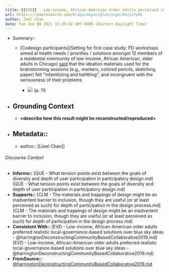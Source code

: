 ```yaml
---
title: [[EVD]] - Low-income, African-American older adults perceived ideation materials used for brainstorming as infantilizing and belittling - [[@harringtonDeconstructingCommunityBasedCollaborative2019]]
url: https://roamresearch.com/#/app/megacoglab/page/8mzpLPyN1
author: Joel Chan
date: Tue Jun 08 2021 15:39:42 GMT-0400 (Eastern Daylight Time)
---
```


- Summary::

    - [Codesign participants](Setting for first case study: PD workshops aimed at health needs / priorities / solutions amongst 12 members of a residential community of low-income, African American, older adults in Chicago) [said](((cmtSAW6SZ))) that the ideation materials used for the brainstorming sessions (e.g., markers, colored pencils, sketching paper) felt "infantilizing and belittling", and incongruent with the seriousness of their problems

        - ![](https://firebasestorage.googleapis.com/v0/b/firescript-577a2.appspot.com/o/imgs%2Fapp%2Fmegacoglab%2F9WwWbpzfuM.png?alt=media&token=270e3d16-fa59-49c3-8c2d-d0182eeb4640) (p. 11)
- ## **Grounding Context**

    - __<describe how this result might be reconstructed/reproduced>__
- ## Metadata::

    - author:: [[Joel Chan]]

###### Discourse Context

- **Informs::** [QUE - What tension points exist between the goals of diversity and depth of user participation in participatory design.md](QUE - What tension points exist between the goals of diversity and depth of user participation in participatory design.md)
- **Supports::** [CLM - The materials and trappings of design might be an inadvertent barrier to inclusion, though they are useful (or at least perceived as such) for depth of participation in the design process.md](CLM - The materials and trappings of design might be an inadvertent barrier to inclusion, though they are useful (or at least perceived as such) for depth of participation in the design process.md)
- **Consistent With::** [EVD - Low-income, African-American older adults preferred realistic local-governance-based solutions over blue sky ideas - @harringtonDeconstructingCommunityBasedCollaborative2019.md](EVD - Low-income, African-American older adults preferred realistic local-governance-based solutions over blue sky ideas - @harringtonDeconstructingCommunityBasedCollaborative2019.md)
- **FromSource::** [@harringtonDeconstructingCommunityBasedCollaborative2019.md](@harringtonDeconstructingCommunityBasedCollaborative2019.md)
